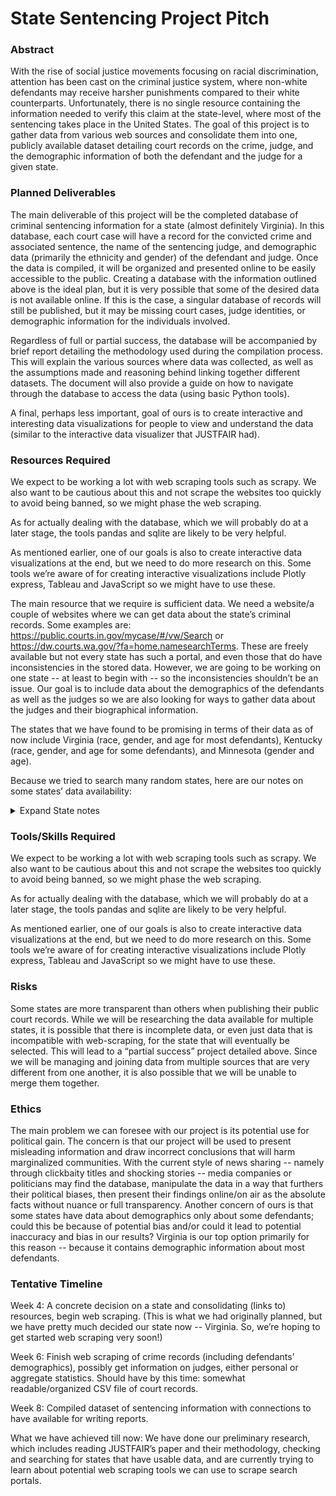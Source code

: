 # State Sentencing Project Pitch

### Abstract
With the rise of social justice movements focusing on racial discrimination, attention has been cast on the criminal justice system, where non-white defendants may receive harsher punishments compared to their white counterparts. Unfortunately, there is no single resource containing the information needed to verify this claim at the state-level, where most of the sentencing takes place in the United States. The goal of this project is to gather data from various web sources and consolidate them into one, publicly available dataset detailing court records on the crime, judge, and the demographic information of both the defendant and the judge for a given state.

### Planned Deliverables
The main deliverable of this project will be the completed database of criminal sentencing information for a state (almost definitely Virginia). In this database, each court case will have a record for the convicted crime and associated sentence, the name of the sentencing judge, and demographic data (primarily the ethnicity and gender) of the defendant and judge. Once the data is compiled, it will be organized and presented online to be easily accessible to the public. Creating a database with the information outlined above is the ideal plan, but it is very possible that some of the desired data is not available online. If this is the case, a singular database of records will still be published, but it may be missing court cases, judge identities, or demographic information for the individuals involved.

Regardless of full or partial success, the database will be accompanied by brief report detailing the methodology used during the compilation process. This will explain the various sources where data was collected, as well as the assumptions made and reasoning behind linking together different datasets. The document will also provide a guide on how to navigate through the database to access the data (using basic Python tools).

A final, perhaps less important, goal of ours is to create interactive and interesting data visualizations for people to view and understand the data (similar to the interactive data visualizer that JUSTFAIR had). 

### Resources Required
We expect to be working a lot with web scraping tools such as scrapy. We also want to be cautious about this and not scrape the websites too quickly to avoid being banned, so we might phase the web scraping. 

As for actually dealing with the database, which we will probably do at a later stage, the tools pandas and sqlite are likely to be very helpful. 

As mentioned earlier, one of our goals is also to create interactive data visualizations at the end, but we need to do more research on this. Some tools we’re aware of for creating interactive visualizations include Plotly express, Tableau and JavaScript so we might have to use these.

The main resource that we require is sufficient data. We need a website/a couple of websites where we can get data about the state’s criminal records. Some examples are: https://public.courts.in.gov/mycase/#/vw/Search or https://dw.courts.wa.gov/?fa=home.namesearchTerms. These are freely available but not every state has such a portal, and even those that do have inconsistencies in the stored data. However, we are going to be working on one state -- at least to begin with -- so the inconsistencies shouldn’t be an issue. Our goal is to include data about the demographics of the defendants as well as the judges so we are also looking for ways to gather data about the judges and their biographical information. 
 
The states that we have found to be promising in terms of their data as of now include Virginia  (race, gender, and age for most defendants), Kentucky (race, gender, and age for some defendants), and Minnesota (gender and age). 

Because we tried to search many random states, here are our notes on some states’ data availability:

<details>
  <summary>Expand State notes</summary>
   
   California - not likely: must request record instead of openly access on internet

   Indiana/Oregon/Idaho - does have a search portal but no demographics information

   Washington - does not show court sentencing outcome online

   Alabama - unable to access records

   Florida - no statewide portal. Some counties have info on demographics too

   Pennsylvania - statewide portal is there and contains demographic information for some defendants as well. However, the information is in PDF form 

   Virginia - there is a statewide portal and most, if not all, defendants have demographic information. Just one issue: no judge name (https://eapps.courts.state.va.us/ocis/landing/false) 
   (http://ewsocis1.courts.state.va.us/CJISWeb/Logoff.do)

   Kentucky - statewide portal exists and some defendants have demographic info too. 

   New York - portal exists but no demographic information on defendants. 

   Mississippi - portal for Supreme court cases

   Maine - online portal but no demographic information

   Colorado - no statewide portal - must request individual county

   Arkansas - statewide portal exists, but not all district courts upload their information

   Nevada - online portal for Supreme Court and appeals only - does not contain demographic info or judge

   Arizona - online portal with information for 177 out of 184 courts. Does not have demographic info or judge

   Utah - Appellate cases' information available

   New Mexico - statewide portal exists, but is difficult to search through (requires name/DOB or exact case number)

   Michigan - portal but no demographic information

   Georgia - must register an account to access

   Tennessee - portal exists with judge but no demographic information

   West Virginia -  judges have biographies including pictures for the most part, still looking for court records

   South Carolina - search portal by county, scraping is explicitly banned

   North Carolina - no online portal available

   Maryland - sitewide portal with demographic information and charge, but no sentence or judge

   Delaware - sitewide portal with judge but not demographic information

   New Hampshire - no statewide portal

   Connecticut - sitewide portal very easy to navigate, but lacks demographic information and judge 

   New Jersey - exists, but requires specific searches and a recaptcha

   Rhode Island- sitewide portal with judge but not demographic information

   Ohio - no statewide portal

   Illinois - no statewide portal, some limited courts available but lack demographic information and judge
</details>

### Tools/Skills Required

We expect to be working a lot with web scraping tools such as scrapy. We also want to be cautious about this and not scrape the websites too quickly to avoid being banned, so we might phase the web scraping. 

As for actually dealing with the database, which we will probably do at a later stage, the tools pandas and sqlite are likely to be very helpful. 

As mentioned earlier, one of our goals is also to create interactive data visualizations at the end, but we need to do more research on this. Some tools we’re aware of for creating interactive visualizations include Plotly express, Tableau and JavaScript so we might have to use these.

### Risks
 Some states are more transparent than others when publishing their public court records. While we will be researching the data available for multiple states, it is possible that there is incomplete data, or even just data that is incompatible with web-scraping, for the state that will eventually be selected. This will lead to a “partial success” project detailed above. Since we will be managing and joining data from multiple sources that are very different from one another, it is also possible that we will be unable to merge them together.

### Ethics
The main problem we can foresee with our project is its potential use for political gain. The concern is that our project will be used to present misleading information and draw incorrect conclusions that will harm marginalized communities. With the current style of news sharing -- namely through clickbaity titles and shocking stories -- media companies or politicians may find the database, manipulate the data in a way that furthers their political biases, then present their findings online/on air as the absolute facts without nuance or full transparency. Another concern of ours is that some states have data about demographics only about some defendants; could this be because of potential bias and/or could it lead to potential inaccuracy and bias in our results? Virginia is our top option primarily for this reason -- because it contains demographic information about most defendants.

### Tentative Timeline

Week 4: A concrete decision on a state and consolidating (links to) resources, begin web scraping. (This is what we had originally planned, but we have pretty much decided our state now -- Virginia. So, we’re hoping to get started web scraping very soon!)

Week 6: Finish web scraping of crime records (including defendants’ demographics), possibly get information on judges, either personal or aggregate statistics. Should have by this time: somewhat readable/organized CSV file of court records.

Week 8: Compiled dataset of sentencing information with connections to have available for writing reports.

What we have achieved till now: We have done our preliminary research, which includes reading JUSTFAIR’s paper and their methodology, checking and searching for states that have usable data, and are currently trying to learn about potential web scraping tools we can use to scrape search portals. 
